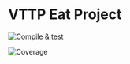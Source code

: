 # VTTP Eat Project

[![Compile & test](https://github.com/relight31/vttp-project-eat/actions/workflows/main.yaml/badge.svg?branch=master)](https://github.com/relight31/vttp-project-eat/actions/workflows/main.yaml)

![Coverage](https://filebucket.sgp1.digitaloceanspaces.com/coverage/vttp-project-eat/jacoco.svg)
